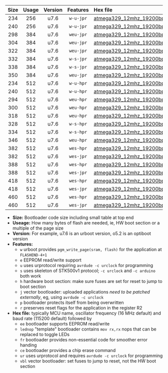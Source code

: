 |Size|Usage|Version|Features|Hex file|
|:-:|:-:|:-:|:-:|:--|
|234|256|u7.6|`w-u-jpr`|[atmega329_12mhz_19200bps_ur_vbl.hex](https://raw.githubusercontent.com/stefanrueger/urboot/main//atmega329_12mhz_19200bps_ur_vbl.hex)|
|240|256|u7.6|`w-u-jpr`|[atmega329_12mhz_19200bps_lednop_ur_vbl.hex](https://raw.githubusercontent.com/stefanrueger/urboot/main//atmega329_12mhz_19200bps_lednop_ur_vbl.hex)|
|298|384|u7.6|`weu-jpr`|[atmega329_12mhz_19200bps_ee_ur_vbl.hex](https://raw.githubusercontent.com/stefanrueger/urboot/main//atmega329_12mhz_19200bps_ee_ur_vbl.hex)|
|304|384|u7.6|`weu-jpr`|[atmega329_12mhz_19200bps_ee_lednop_ur_vbl.hex](https://raw.githubusercontent.com/stefanrueger/urboot/main//atmega329_12mhz_19200bps_ee_lednop_ur_vbl.hex)|
|322|384|u7.6|`weu-jpr`|[atmega329_12mhz_19200bps_ee_lednop_fr_ur_vbl.hex](https://raw.githubusercontent.com/stefanrueger/urboot/main//atmega329_12mhz_19200bps_ee_lednop_fr_ur_vbl.hex)|
|332|384|u7.6|`w-s-jpr`|[atmega329_12mhz_19200bps_vbl.hex](https://raw.githubusercontent.com/stefanrueger/urboot/main//atmega329_12mhz_19200bps_vbl.hex)|
|338|384|u7.6|`w-s-jpr`|[atmega329_12mhz_19200bps_lednop_vbl.hex](https://raw.githubusercontent.com/stefanrueger/urboot/main//atmega329_12mhz_19200bps_lednop_vbl.hex)|
|350|384|u7.6|`weu-jpr`|[atmega329_12mhz_19200bps_ee_lednop_fr_ce_ur_vbl.hex](https://raw.githubusercontent.com/stefanrueger/urboot/main//atmega329_12mhz_19200bps_ee_lednop_fr_ce_ur_vbl.hex)|
|234|512|u7.6|`w-u-hpr`|[atmega329_12mhz_19200bps_ur.hex](https://raw.githubusercontent.com/stefanrueger/urboot/main//atmega329_12mhz_19200bps_ur.hex)|
|240|512|u7.6|`w-u-hpr`|[atmega329_12mhz_19200bps_lednop_ur.hex](https://raw.githubusercontent.com/stefanrueger/urboot/main//atmega329_12mhz_19200bps_lednop_ur.hex)|
|294|512|u7.6|`weu-hpr`|[atmega329_12mhz_19200bps_ee_ur.hex](https://raw.githubusercontent.com/stefanrueger/urboot/main//atmega329_12mhz_19200bps_ee_ur.hex)|
|300|512|u7.6|`weu-hpr`|[atmega329_12mhz_19200bps_ee_lednop_ur.hex](https://raw.githubusercontent.com/stefanrueger/urboot/main//atmega329_12mhz_19200bps_ee_lednop_ur.hex)|
|318|512|u7.6|`weu-hpr`|[atmega329_12mhz_19200bps_ee_lednop_fr_ur.hex](https://raw.githubusercontent.com/stefanrueger/urboot/main//atmega329_12mhz_19200bps_ee_lednop_fr_ur.hex)|
|328|512|u7.6|`w-s-hpr`|[atmega329_12mhz_19200bps.hex](https://raw.githubusercontent.com/stefanrueger/urboot/main//atmega329_12mhz_19200bps.hex)|
|334|512|u7.6|`w-s-hpr`|[atmega329_12mhz_19200bps_lednop.hex](https://raw.githubusercontent.com/stefanrueger/urboot/main//atmega329_12mhz_19200bps_lednop.hex)|
|346|512|u7.6|`weu-hpr`|[atmega329_12mhz_19200bps_ee_lednop_fr_ce_ur.hex](https://raw.githubusercontent.com/stefanrueger/urboot/main//atmega329_12mhz_19200bps_ee_lednop_fr_ce_ur.hex)|
|382|512|u7.6|`wes-hpr`|[atmega329_12mhz_19200bps_ee.hex](https://raw.githubusercontent.com/stefanrueger/urboot/main//atmega329_12mhz_19200bps_ee.hex)|
|382|512|u7.6|`wes-jpr`|[atmega329_12mhz_19200bps_ee_vbl.hex](https://raw.githubusercontent.com/stefanrueger/urboot/main//atmega329_12mhz_19200bps_ee_vbl.hex)|
|388|512|u7.6|`wes-hpr`|[atmega329_12mhz_19200bps_ee_lednop.hex](https://raw.githubusercontent.com/stefanrueger/urboot/main//atmega329_12mhz_19200bps_ee_lednop.hex)|
|388|512|u7.6|`wes-jpr`|[atmega329_12mhz_19200bps_ee_lednop_vbl.hex](https://raw.githubusercontent.com/stefanrueger/urboot/main//atmega329_12mhz_19200bps_ee_lednop_vbl.hex)|
|418|512|u7.6|`wes-hpr`|[atmega329_12mhz_19200bps_ee_lednop_fr.hex](https://raw.githubusercontent.com/stefanrueger/urboot/main//atmega329_12mhz_19200bps_ee_lednop_fr.hex)|
|418|512|u7.6|`wes-jpr`|[atmega329_12mhz_19200bps_ee_lednop_fr_vbl.hex](https://raw.githubusercontent.com/stefanrueger/urboot/main//atmega329_12mhz_19200bps_ee_lednop_fr_vbl.hex)|
|460|512|u7.6|`wes-hpr`|[atmega329_12mhz_19200bps_ee_lednop_fr_ce.hex](https://raw.githubusercontent.com/stefanrueger/urboot/main//atmega329_12mhz_19200bps_ee_lednop_fr_ce.hex)|
|460|512|u7.6|`wes-jpr`|[atmega329_12mhz_19200bps_ee_lednop_fr_ce_vbl.hex](https://raw.githubusercontent.com/stefanrueger/urboot/main//atmega329_12mhz_19200bps_ee_lednop_fr_ce_vbl.hex)|

- **Size:** Bootloader code size including small table at top end
- **Useage:** How many bytes of flash are needed, ie, HW boot section or a multiple of the page size
- **Version:** For example, u7.6 is an urboot version, o5.2 is an optiboot version
- **Features:**
  + `w` urboot provides `pgm_write_page(sram, flash)` for the application at `FLASHEND-4+1`
  + `e` EEPROM read/write support
  + `u` uses urprotocol requiring `avrdude -c urclock` for programming
  + `s` uses skeleton of STK500v1 protocol; `-c urclock` and `-c arduino` both work
  + `h` hardware boot section: make sure fuses are set for reset to jump to boot section
  + `j` vector bootloader: uploaded applications *need to be patched externally*, eg, using `avrdude -c urclock`
  + `p` bootloader protects itself from being overwritten
  + `r` preserves reset flags for the application in the register R2
- **Hex file:** typically MCU name, oscillator frequency (16 MHz default) and baud rate (115200 default) followed by
  + `ee` bootloader supports EEPROM read/write
  + `lednop` "template" bootloader contains `mov rx,rx` nops that can be replaced to toggle LEDs
  + `fr` bootloader provides non-essential code for smoother error handing
  + `ce` bootloader provides a chip erase command
  + `ur` uses urprotocol and requires `avrdude -c urclock` for programming
  + `vbl` vector bootloader: set fuses to jump to reset, not the HW boot section
